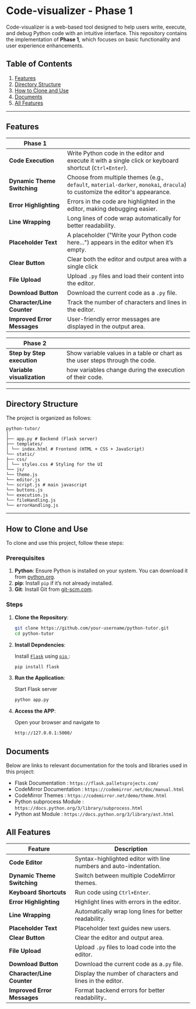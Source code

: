 # Code-visualizer - Phase 1

Code-visualizer is a web-based tool designed to help users write, execute, and debug Python code with an intuitive interface. This repository contains the implementation of **Phase 1**, which focuses on basic functionality and user experience enhancements.

## Table of Contents
1. [Features](#features)
2. [Directory Structure](#directory-structure)
3. [How to Clone and Use](#how-to-clone-and-use)
4. [Documents](#documents)
5. [All Features](#all-features)
<!-- 5. [Future Enhancements](#future-enhancements) -->

---

## Features
|         **Phase 1**     ||
|-------------|------------|
| **Code Execution** |  Write Python code in the editor and execute it with a single click or keyboard shortcut (`Ctrl+Enter`).|
| **Dynamic Theme Switching** | Choose from multiple themes (e.g., `default`, `material-darker`, `monokai`, `dracula`) to customize the editor's appearance.|
| **Error Highlighting** | Errors in the code are highlighted in the editor, making debugging easier. |
| **Line Wrapping** | Long lines of code wrap automatically for better readability.|
| **Placeholder Text** | A placeholder ("Write your Python code here...") appears in the editor when it’s empty.|
| **Clear Button** | Clear both the editor and output area with a single click |
| **File Upload** | Upload `.py` files and load their content into the editor.|
| **Download Button** | Download the current code as a `.py` file.|
| **Character/Line Counter** | Track the number of characters and lines in the editor.|
| **Improved Error Messages** | User-friendly error messages are displayed in the output area.|

|         **Phase 2**     ||
|-------------|------------|
| **Step by Step execution** | Show variable values in a table or chart as the user steps through the code.  |
| **Variable visualization** | how variables change during the execution of their code.|

---

## Directory Structure
The project is organized as follows:
```
python-tutor/
│
├── app.py # Backend (Flask server)
├── templates/
│ └── index.html # Frontend (HTML + CSS + JavaScript)
└── static/
├── css/
│ └── styles.css # Styling for the UI
└── js/
└── theme.js
└── editor.js
└── script.js # main javascript
└── buttons.js
└── execution.js
└── fileHandling.js
└── errorHandling.js

```
---

## How to Clone and Use
To clone and use this project, follow these steps:

### Prerequisites
1. **Python**: Ensure Python is installed on your system. You can download it from [python.org](https://www.python.org/).
2. **pip**: Install `pip` if it’s not already installed.
3. **Git**: Install Git from [git-scm.com](https://git-scm.com/).

### Steps
1. **Clone the Repository**:
   ```bash
   git clone https://github.com/your-username/python-tutor.git
   cd python-tutor
   ```
2. **Install Depndencies**:

   Install <a href="https://flask.palletsprojects.com/en/stable/">`Flask`</a> using <a href="https://packaging.python.org/en/latest/tutorials/installing-packages/"> `pip` </a>:
   ```bash
   pip install flask
   ```
3. **Run the Application**:

   Start Flask server
   ```bash
   python app.py
   ```
4. **Access the APP**:

   Open your browser and navigate to 
   ```bash
   http://127.0.0.1:5000/
   ```

## Documents
Below are links to relevant documentation for the tools and libraries used in this project:

- Flask Documentation : `https://flask.palletsprojects.com/`
- CodeMirror Documentation : `https://codemirror.net/doc/manual.html`
- CodeMirror Themes : `https://codemirror.net/demo/theme.html`
- Python subprocess Module : `https://docs.python.org/3/library/subprocess.html`
- Python ast Module : `https://docs.python.org/3/library/ast.html`

## All Features

| Feature    | Description    |
|-------------|------------|
| **Code Editor** | Syntax-highlighted editor with line numbers and auto-indentation. | 
|**Dynamic Theme Switching** | Switch between multiple CodeMirror themes. | 
| **Keyboard Shortcuts** | Run code using `Ctrl+Enter`. | 
|**Error Highlighting** | Highlight lines with errors in the editor. | 
|**Line Wrapping** | Automatically wrap long lines for better readability. | 
| **Placeholder Text** | Placeholder text guides new users. | 
|**Clear Button** | Clear the editor and output area. | 
|**File Upload** | Upload `.py` files to load code into the editor. | 
| **Download Button** | Download the current code as a`.py` file. | 
|**Character/Line Counter** | Display the number of characters and lines in the editor. | 
| **Improved Error Messages** | Format backend errors for better readability.. | 




